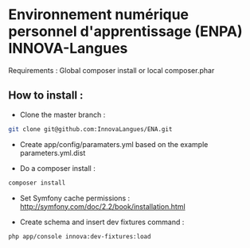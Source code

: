 Environnement numérique personnel d'apprentissage (ENPA) INNOVA-Langues
=======================================================================

Requirements : Global composer install or local composer.phar

How to install :
----------------

- Clone the master branch :

```bash
git clone git@github.com:InnovaLangues/ENA.git
```

- Create app/config/paramaters.yml based on the example parameters.yml.dist

- Do a composer install :

```bash
composer install
```

- Set Symfony cache permissions : http://symfony.com/doc/2.2/book/installation.html


- Create schema and insert dev fixtures command :

```bash
php app/console innova:dev-fixtures:load
```
